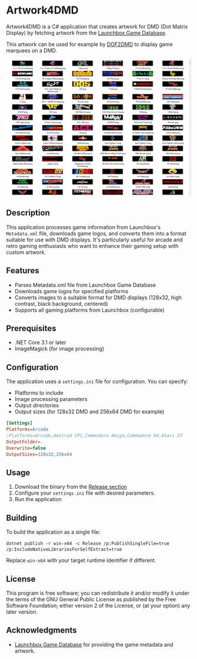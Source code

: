 # Artwork4DMD

Artwork4DMD is a C# application that creates artwork for DMD (Dot Matrix Display) by fetching artwork from the [Launchbox Game Database](https://www.launchbox-app.com/).

This artwork can be used for example by
[DOF2DMD](https://github.com/DMDTools/DOF2DMD) to display game marquees on a
DMD.

![Output](output.png)

## Description

This application processes game information from Launchbox's `Metadata.xml`
file, downloads game logos, and converts them into a format suitable for use
with DMD displays. It's particularly useful for arcade and retro gaming
enthusiasts who want to enhance their gaming setup with custom artwork.

## Features

- Parses Metadata.xml file from Launchbox Game Database
- Downloads game logos for specified platforms
- Converts images to a suitable format for DMD displays (128x32, high contrast, black background, centered)
- Supports all gaming platforms from Launchbox (configurable)

## Prerequisites

- .NET Core 3.1 or later
- ImageMagick (for image processing)

## Configuration

The application uses a `settings.ini` file for configuration. You can specify:

- Platforms to include
- Image processing parameters
- Output directories
- Output sizes (for 128x32 DMD and 256x64 DMD for example)

```ini
[Settings]
Platforms=Arcade
;Platforms=Arcade,Amstrad CPC,Commodore Amiga,Commodore 64,Atari ST
OutputFolder=.
Overwrite=false
OutputSizes=128x32,256x64
```

## Usage

1. Download the binary from the [Release section](https://github.com/DMDTools/Artwork4DMD/releases)
2. Configure your `settings.ini` file with desired parameters.
3. Run the application

## Building

To build the application as a single file:

```shell
dotnet publish -r win-x64 -c Release /p:PublishSingleFile=true /p:IncludeNativeLibrariesForSelfExtract=true
```

Replace `win-x64` with your target runtime identifier if different.

## License

This program is free software; you can redistribute it and/or modify it under the terms of the GNU General Public License as published by the Free Software Foundation; either version 2 of the License, or (at your option) any later version.

## Acknowledgments

- [Launchbox Game Database](https://gamesdb.launchbox-app.com/) for providing the game metadata and artwork.
